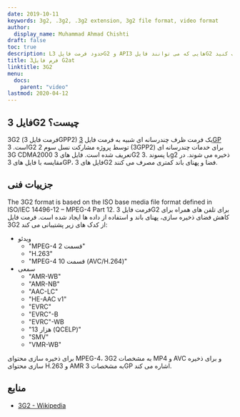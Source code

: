 ```yaml
---
date: 2019-10-11
keywords: 3g2, .3g2, .3g2 extension, 3g2 file format, video format
author:
  display_name: Muhammad Ahmad Chishti
draft: false
toc: true
description: Lحدود فرمت فایل 3G2 و APIهایی که می توانند فایل 3G2 را ایجاد و باز کنند، کسب کنیدs.
title: 3فرم فایل G2at
linktitle: 3G2
menu:
  docs:
    parent: "video"
lastmod: 2020-04-12
---
```


## فایل 3G2 چیست؟ ##

3G2 (فرمت فایل 3GPP2) یک فرمت ظرف چندرسانه ای شبیه به فرمت فایل [3GP](/video/3gp/) است. 3G2 توسط پروژه مشارکت نسل سوم 2 (3GPP2) برای خدمات چندرسانه ای 3G CDMA2000 تعریف شده است. فایل های 3G2 با پسوند .3g2 ذخیره می شوند. در مقایسه با فایل های 3GP، فایل های 3G2 فضا و پهنای باند کمتری مصرف می کنند.

## جزییات فنی ##

The 3G2 format is based on the ISO base media file format defined in ISO/IEC 14496-12 – MPEG-4 Part 12. فرمت فایل 3G2 برای تلفن های همراه برای کاهش فضای ذخیره سازی، پهنای باند و استفاده از داده ها ایجاد شده است. فرمت فایل 3G2 از کدک های زیر پشتیبانی می کند:

- ویدئو
  - "MPEG-4 قسمت 2"
  - "H.263"
  - "MPEG-4 قسمت 10 (AVC/H.264)"
- سمعی
  - "AMR-WB"
  - "AMR-NB"
  - "AAC-LC"
  - "HE-AAC v1"
  - "EVRC"
  - "EVRC"-B
  - "EVRC"-WB
  - "13 هزار (QCELP)"
  - "SMV"
  - "VMR-WB"

برای ذخیره سازی محتوای MPEG-4، 3G2 به مشخصات MP4 و AVC و برای ذخیره سازی محتوای H.263 و AMR به مشخصات 3GP اشاره می کند.

## منابع ##

- [3G2 - Wikipedia](https://en.wikipedia.org/wiki/3GP_and_3G2)

